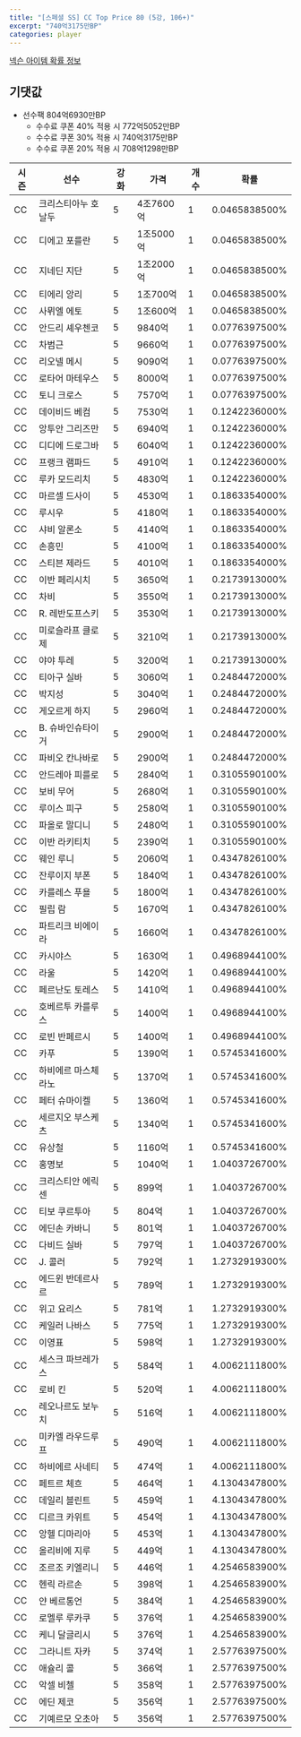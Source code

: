 ```yaml
---
title: "[스페셜 SS] CC Top Price 80 (5강, 106+)"
excerpt: "740억3175만BP"
categories: player
---
```

[넥슨 아이템 확률 정보](http://iteminfo.nexon.com/probability/fo4?sn=7420)

## 기댓값
  - 선수팩 804억6930만BP
    - 수수료 쿠폰 40% 적용 시 772억5052만BP
    - 수수료 쿠폰 30% 적용 시 740억3175만BP
    - 수수료 쿠폰 20% 적용 시 708억1298만BP


|시즌|선수|강화|가격|개수|확률|
|---|---|---|---|---|---|
|CC|크리스티아누 호날두|5|4조7600억|1|0.0465838500%|
|CC|디에고 포를란|5|1조5000억|1|0.0465838500%|
|CC|지네딘 지단|5|1조2000억|1|0.0465838500%|
|CC|티에리 앙리|5|1조700억|1|0.0465838500%|
|CC|사뮈엘 에토|5|1조600억|1|0.0465838500%|
|CC|안드리 셰우첸코|5|9840억|1|0.0776397500%|
|CC|차범근|5|9660억|1|0.0776397500%|
|CC|리오넬 메시|5|9090억|1|0.0776397500%|
|CC|로타어 마테우스|5|8000억|1|0.0776397500%|
|CC|토니 크로스|5|7570억|1|0.0776397500%|
|CC|데이비드 베컴|5|7530억|1|0.1242236000%|
|CC|앙투안 그리즈만|5|6940억|1|0.1242236000%|
|CC|디디에 드로그바|5|6040억|1|0.1242236000%|
|CC|프랭크 램파드|5|4910억|1|0.1242236000%|
|CC|루카 모드리치|5|4830억|1|0.1242236000%|
|CC|마르셀 드사이|5|4530억|1|0.1863354000%|
|CC|루시우|5|4180억|1|0.1863354000%|
|CC|샤비 알론소|5|4140억|1|0.1863354000%|
|CC|손흥민|5|4100억|1|0.1863354000%|
|CC|스티븐 제라드|5|4010억|1|0.1863354000%|
|CC|이반 페리시치|5|3650억|1|0.2173913000%|
|CC|차비|5|3550억|1|0.2173913000%|
|CC|R. 레반도프스키|5|3530억|1|0.2173913000%|
|CC|미로슬라프 클로제|5|3210억|1|0.2173913000%|
|CC|야야 투레|5|3200억|1|0.2173913000%|
|CC|티아구 실바|5|3060억|1|0.2484472000%|
|CC|박지성|5|3040억|1|0.2484472000%|
|CC|게오르게 하지|5|2960억|1|0.2484472000%|
|CC|B. 슈바인슈타이거|5|2900억|1|0.2484472000%|
|CC|파비오 칸나바로|5|2900억|1|0.2484472000%|
|CC|안드레아 피를로|5|2840억|1|0.3105590100%|
|CC|보비 무어|5|2680억|1|0.3105590100%|
|CC|루이스 피구|5|2580억|1|0.3105590100%|
|CC|파올로 말디니|5|2480억|1|0.3105590100%|
|CC|이반 라키티치|5|2390억|1|0.3105590100%|
|CC|웨인 루니|5|2060억|1|0.4347826100%|
|CC|잔루이지 부폰|5|1840억|1|0.4347826100%|
|CC|카를레스 푸욜|5|1800억|1|0.4347826100%|
|CC|필립 람|5|1670억|1|0.4347826100%|
|CC|파트리크 비에이라|5|1660억|1|0.4347826100%|
|CC|카시야스|5|1630억|1|0.4968944100%|
|CC|라울|5|1420억|1|0.4968944100%|
|CC|페르난도 토레스|5|1410억|1|0.4968944100%|
|CC|호베르투 카를루스|5|1400억|1|0.4968944100%|
|CC|로빈 반페르시|5|1400억|1|0.4968944100%|
|CC|카푸|5|1390억|1|0.5745341600%|
|CC|하비에르 마스체라노|5|1370억|1|0.5745341600%|
|CC|페터 슈마이켈|5|1360억|1|0.5745341600%|
|CC|세르지오 부스케츠|5|1340억|1|0.5745341600%|
|CC|유상철|5|1160억|1|0.5745341600%|
|CC|홍명보|5|1040억|1|1.0403726700%|
|CC|크리스티안 에릭센|5|899억|1|1.0403726700%|
|CC|티보 쿠르투아|5|804억|1|1.0403726700%|
|CC|에딘손 카바니|5|801억|1|1.0403726700%|
|CC|다비드 실바|5|797억|1|1.0403726700%|
|CC|J. 콜러|5|792억|1|1.2732919300%|
|CC|에드윈 반데르사르|5|789억|1|1.2732919300%|
|CC|위고 요리스|5|781억|1|1.2732919300%|
|CC|케일러 나바스|5|775억|1|1.2732919300%|
|CC|이영표|5|598억|1|1.2732919300%|
|CC|세스크 파브레가스|5|584억|1|4.0062111800%|
|CC|로비 킨|5|520억|1|4.0062111800%|
|CC|레오나르도 보누치|5|516억|1|4.0062111800%|
|CC|미카엘 라우드루프|5|490억|1|4.0062111800%|
|CC|하비에르 사네티|5|474억|1|4.0062111800%|
|CC|페트르 체흐|5|464억|1|4.1304347800%|
|CC|데일리 블린트|5|459억|1|4.1304347800%|
|CC|디르크 카위트|5|454억|1|4.1304347800%|
|CC|앙헬 디마리아|5|453억|1|4.1304347800%|
|CC|올리비에 지루|5|449억|1|4.1304347800%|
|CC|조르조 키엘리니|5|446억|1|4.2546583900%|
|CC|헨릭 라르손|5|398억|1|4.2546583900%|
|CC|얀 베르통언|5|384억|1|4.2546583900%|
|CC|로멜루 루카쿠|5|376억|1|4.2546583900%|
|CC|케니 달글리시|5|376억|1|4.2546583900%|
|CC|그라니트 자카|5|374억|1|2.5776397500%|
|CC|애슐리 콜|5|366억|1|2.5776397500%|
|CC|악셀 비첼|5|358억|1|2.5776397500%|
|CC|에딘 제코|5|356억|1|2.5776397500%|
|CC|기예르모 오초아|5|356억|1|2.5776397500%|
